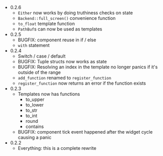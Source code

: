 * 0.2.6
    * `Either` now works by doing truthiness checks on state
    * `Backend::full_screen()` convenience function
    * `to_float` template function
    * `PathBuf`s can now be used as templates
* 0.2.5
    * BUGFIX: component reuse in if / else
    * `with` statement
* 0.2.4
    * Switch / case / default
    * BUGFIX: Tuple structs now works as state
    * BUGFIX: Resolving an index in the template no longer panics if it's
      outside of the range
    * `add_function` renamed to `register_function`
    * `register_function` now returns an error if the function exists
* 0.2.3
    * Templates now has functions
        * to_upper
        * to_lower
        * to_str
        * to_int
        * round
        * contains
    * BUGFIX: component tick event happened after the widget cycle causing a
      panic
* 0.2.2
    * Everything: this is a complete rewrite
